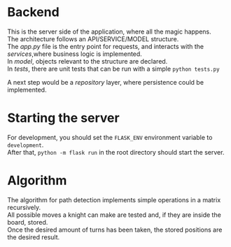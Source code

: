 # Backend

This is the server side of the application, where all the magic happens.  
The architecture follows an API/SERVICE/MODEL structure.  
The _app.py_ file is the entry point for requests, and interacts with the _services_,where business logic is implemented.  
In _model_, objects relevant to the structure are declared.  
In _tests_, there are unit tests that can be run with a simple `python tests.py`

A next step would be a _repository_ layer, where persistence could be implemented.

# Starting the server

For development, you should set the `FLASK_ENV` environment variable to `development`.  
After that, `python -m flask run` in the root directory should start the server.

# Algorithm

The algorithm for path detection implements simple operations in a matrix recursively.  
All possible moves a knight can make are tested and, if they are inside the board, stored.  
Once the desired amount of turns has been taken, the stored positions are the desired result.
